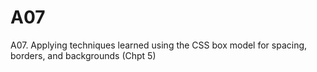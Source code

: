 # A07
A07. Applying techniques learned using the CSS box model for spacing, borders, and backgrounds (Chpt 5)
